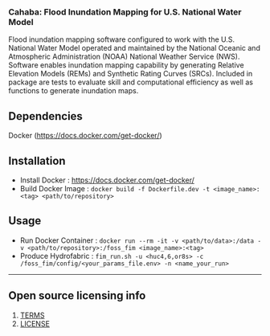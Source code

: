 ### Cahaba: Flood Inundation Mapping for U.S. National Water Model

Flood inundation mapping software configured to work with the U.S. National Water Model operated and maintained by the 
National Oceanic and Atmospheric Administration (NOAA) National Weather Service (NWS). Software enables inundation mapping 
capability by generating Relative Elevation Models (REMs) and Synthetic Rating Curves (SRCs). Included in package are tests 
to evaluate skill and computational efficiency as well as functions to generate inundation maps.

## Dependencies

Docker (https://docs.docker.com/get-docker/)

## Installation

 - Install Docker : https://docs.docker.com/get-docker/
 - Build Docker Image : `docker build -f Dockerfile.dev -t <image_name>:<tag> <path/to/repository>`

## Usage

 - Run Docker Container : `docker run --rm -it -v <path/to/data>:/data -v <path/to/repository>:/foss_fim <image_name>:<tag>`
 - Produce Hydrofabric : `fim_run.sh -u <huc4,6,or8s> -c /foss_fim/config/<your_params_file.env> -n <name_your_run>`

----

## Open source licensing info
1. [TERMS](TERMS.md)
2. [LICENSE](LICENSE)


